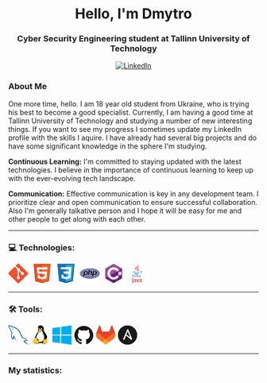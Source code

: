 <div id="header" align="center">
    <h1>Hello, I'm  Dmytro</h1>
    <h3>Cyber Security Engineering student at Tallinn University of Technology</h3>
</div>

<div id="socials" align="center">
    <a href="https://www.linkedin.com/in/dmytro-dundakov/">
    <img src="https://img.shields.io/badge/LinkedIn-blue?style=for-the-badge&logo=linkedin&logoColor=white" alt="LinkedIn"/>
  </a>
</div>

### About Me
One more time, hello. I am 18 year old student from Ukraine, who is trying his best to become a good specialist. Currently, I am having a good time at Tallinn University of Technology and studying a number of new interesting things. If you want to see my progress I sometimes update my LinkedIn profile with the skills I aquire. I have already had several big projects and do have some significant knowledge in the sphere I'm studying.

<b>Continuous Learning:</b> I'm committed to staying updated with the latest technologies. I believe in the importance of continuous learning to keep up with the ever-evolving tech landscape.

<b>Communication:</b> Effective communication is key in any development team. I prioritize clear and open communication to ensure successful collaboration. Also I'm generally talkative person and I hope it will be easy for me and other people to get along with each other.

---

### 💻 Technologies:


<div>
    <img src="https://github.com/devicons/devicon/blob/master/icons/git/git-original.svg" title="Git" alt="Git" width="40" height="40"/>&nbsp;
    <img src="https://github.com/devicons/devicon/blob/master/icons/html5/html5-original.svg" title="HTML5" alt="HTML5" width="40" height="40"/>&nbsp;
    <img src="https://github.com/devicons/devicon/blob/master/icons/css3/css3-original.svg" title="CSS" alt="CSS" width="40" height="40"/>&nbsp;
    <img src="https://github.com/devicons/devicon/blob/master/icons/php/php-original.svg" title="PHP" alt="PHP" width="40" height="40"/>&nbsp;
    <img src="https://github.com/devicons/devicon/blob/master/icons/csharp/csharp-original.svg" title="CSharp" alt="CSharp" width="40" height="40"/>&nbsp;
    <img src="https://github.com/devicons/devicon/blob/master/icons/java/java-original-wordmark.svg" title="Java" alt="Java" width="40" height="40"/>&nbsp;
</div>

---

### 🛠 Tools:

<div>
    <img src="https://github.com/devicons/devicon/blob/master/icons/mysql/mysql-original.svg" title="MySQL" alt="MySQL" width="40" height="40"/>
    <img src="https://github.com/devicons/devicon/blob/master/icons/linux/linux-original.svg" title="linux" alt="linux" width="40" height="40"/>
    <img src="https://github.com/devicons/devicon/blob/master/icons/windows8/windows8-original.svg" title="windows" alt="windows" width="40" height="40"/>
    <img src="https://github.com/devicons/devicon/blob/master/icons/github/github-original.svg" title="github" alt="github" width="40" height="40"/>
    <img src="https://github.com/devicons/devicon/blob/master/icons/gitlab/gitlab-original.svg" title="gitlab" alt="gitlab" width="40" height="40"/>
    <img src="https://github.com/devicons/devicon/blob/master/icons/ansible/ansible-original.svg" title="Ansible" alt="Ansible" width="40" height="40"/>
</div>

---


### My statistics:

<div id="stat" align="center">
    <img src="https://github-profile-summary-cards.vercel.app/api/cards/profile-details?username=demetr25&theme=transparent" alt=""/>
    <img src="https://github-profile-summary-cards.vercel.app/api/cards/most-commit-language?username=demetr25&theme=transparent" alt=""/>
     <img src="https://github-profile-summary-cards.vercel.app/api/cards/stats?username=demetr25&theme=transparent" alt=""/>
</div>


